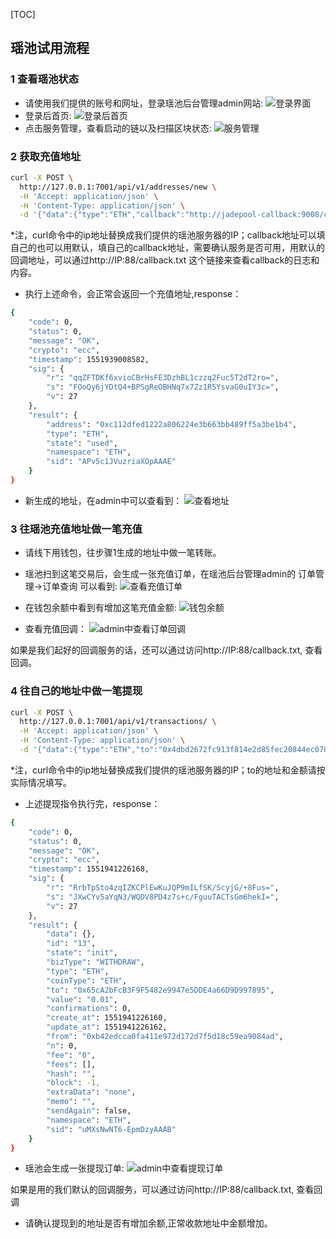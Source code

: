 
[TOC]

## 瑶池试用流程
### 1 查看瑶池状态

- 请使用我们提供的账号和网址，登录瑶池后台管理admin网站:
![登录界面](https://ws2.sinaimg.cn/large/006tKfTcgy1g0u7316iqej31lo0u0n0m.jpg)
- 登录后首页:
![登录后首页](https://ws4.sinaimg.cn/large/006tKfTcgy1g0u7460da4j31of0u0jwr.jpg)
- 点击服务管理，查看启动的链以及扫描区块状态:
![服务管理](https://ws3.sinaimg.cn/large/006tKfTcgy1g0u70z7bb7j31rm0u0tfe.jpg)

### 2 获取充值地址
```bash
curl -X POST \
  http://127.0.0.1:7001/api/v1/addresses/new \
  -H 'Accept: application/json' \
  -H 'Content-Type: application/json' \
  -d '{"data":{"type":"ETH","callback":"http://jadepool-callback:9008/callback"}}'
```
*注，curl命令中的ip地址替换成我们提供的瑶池服务器的IP；callback地址可以填自己的也可以用默认，填自己的callback地址，需要确认服务是否可用，用默认的回调地址，可以通过http://IP:88/callback.txt 这个链接来查看callback的日志和内容。

- 执行上述命令，会正常会返回一个充值地址,response：
```bash
{
	"code": 0,
	"status": 0,
	"message": "OK",
	"crypto": "ecc",
	"timestamp": 1551939008582,
	"sig": {
		"r": "qqZFTDKf6xvioCBrHsFE3DzhBL1czzq2Fuc5T2dT2ro=",
		"s": "FOoQy6jYDtQ4+BPSgReOBHNq7x7Zz1R5YsvaG0uIY3c=",
		"v": 27
	},
	"result": {
		"address": "0xc112dfed1222a806224e3b663bb489ff5a3be1b4",
		"type": "ETH",
		"state": "used",
		"namespace": "ETH",
		"sid": "APv5c1JVuzriaXOpAAAE"
	}
}
```
- 新生成的地址，在admin中可以查看到：
![查看地址](https://ws4.sinaimg.cn/large/006tKfTcgy1g0u7akzgfzj31pn0u044g.jpg)

### 3 往瑶池充值地址做一笔充值
- 请线下用钱包，往步骤1生成的地址中做一笔转账。
- 瑶池扫到这笔交易后，会生成一张充值订单，在瑶池后台管理admin的 订单管理->订单查询 可以看到:
![查看充值订单](https://ws4.sinaimg.cn/large/006tKfTcgy1g0u80pggr6j31l40u07bn.jpg)
- 在钱包余额中看到有增加这笔充值金额:
![钱包余额](https://ws1.sinaimg.cn/large/006tKfTcgy1g0u7xntufoj31jt0u0gs0.jpg)

- 查看充值回调：
![admin中查看订单回调](https://ws1.sinaimg.cn/large/006tKfTcgy1g0u85fa4s7j31oc0u0k4y.jpg)

如果是我们起好的回调服务的话，还可以通过访问http://IP:88/callback.txt, 查看回调。

### 4 往自己的地址中做一笔提现
```bash
curl -X POST \
  http://127.0.0.1:7001/api/v1/transactions/ \
  -H 'Accept: application/json' \
  -H 'Content-Type: application/json' \
  -d '{"data":{"type":"ETH","to":"0x4dbd2672fc913f814e2d85fec20844ec0702d052","value":"0.01","extraData":"none"}}'
```
*注，curl命令中的ip地址替换成我们提供的瑶池服务器的IP；to的地址和金额请按实际情况填写。

- 上述提现指令执行完，response：
```bash
{
	"code": 0,
	"status": 0,
	"message": "OK",
	"crypto": "ecc",
	"timestamp": 1551941226168,
	"sig": {
		"r": "RrbTpSto4zqIZKCPlEwKuJQP9mILfSK/ScyjG/+8Fus=",
		"s": "JXwCYv5aYqN3/WQDV8PD4z7s+c/FguuTACTsGm6hekI=",
		"v": 27
	},
	"result": {
		"data": {},
		"id": "13",
		"state": "init",
		"bizType": "WITHDRAW",
		"type": "ETH",
		"coinType": "ETH",
		"to": "0x65cA2bFcB3F9F5482e9947e5DDE4a66D9D997895",
		"value": "0.01",
		"confirmations": 0,
		"create_at": 1551941226160,
		"update_at": 1551941226162,
		"from": "0xb42edcca0fa411e972d172d7f5d18c59ea9084ad",
		"n": 0,
		"fee": "0",
		"fees": [],
		"hash": "",
		"block": -1,
		"extraData": "none",
		"memo": "",
		"sendAgain": false,
		"namespace": "ETH",
		"sid": "uMXsNwNT6-EpmDzyAAAB"
	}
}
```

- 瑶池会生成一张提现订单:
![admin中查看提现订单](https://ws3.sinaimg.cn/large/006tKfTcgy1g0u8e8xseaj31jj0u0qes.jpg)

如果是用的我们默认的回调服务，可以通过访问http://IP:88/callback.txt, 查看回调

- 请确认提现到的地址是否有增加余额,正常收款地址中金额增加。